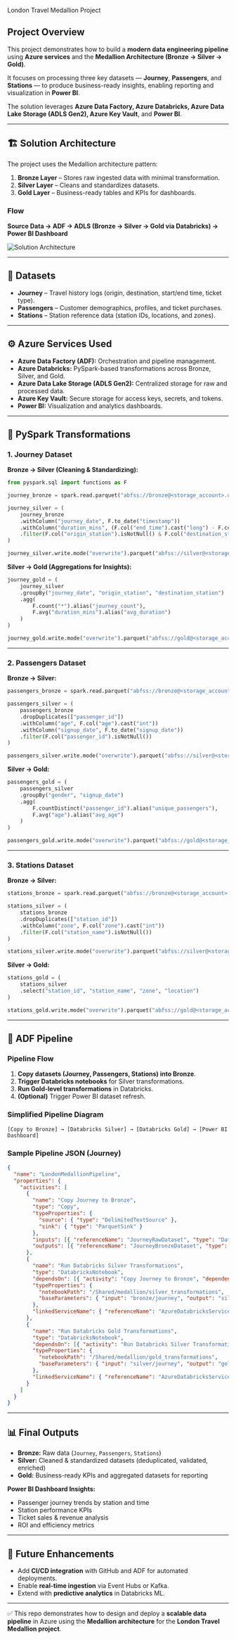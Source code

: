  London Travel Medallion Project  

## Project Overview  
This project demonstrates how to build a **modern data engineering pipeline** using **Azure services** and the **Medallion Architecture (Bronze → Silver → Gold)**.  

It focuses on processing three key datasets — **Journey**, **Passengers**, and **Stations** — to produce business-ready insights, enabling reporting and visualization in **Power BI**.  

The solution leverages **Azure Data Factory, Azure Databricks, Azure Data Lake Storage (ADLS Gen2), Azure Key Vault**, and **Power BI**.  

---

## 🏗️ Solution Architecture  

The project uses the Medallion architecture pattern:  

1. **Bronze Layer** – Stores raw ingested data with minimal transformation.  
2. **Silver Layer** – Cleans and standardizes datasets.  
3. **Gold Layer** – Business-ready tables and KPIs for dashboards.  

### Flow  
**Source Data → ADF → ADLS (Bronze → Silver → Gold via Databricks) → Power BI Dashboard**  

![Solution Architecture](images/architecture.png)  


---

## 📂 Datasets  

- **Journey** – Travel history logs (origin, destination, start/end time, ticket type).  
- **Passengers** – Customer demographics, profiles, and ticket purchases.  
- **Stations** – Station reference data (station IDs, locations, and zones).  

---

## ⚙️ Azure Services Used  

- **Azure Data Factory (ADF):** Orchestration and pipeline management.  
- **Azure Databricks:** PySpark-based transformations across Bronze, Silver, and Gold.  
- **Azure Data Lake Storage (ADLS Gen2):** Centralized storage for raw and processed data.  
- **Azure Key Vault:** Secure storage for access keys, secrets, and tokens.  
- **Power BI:** Visualization and analytics dashboards.  

---

## 🔄 PySpark Transformations  

### 1. Journey Dataset  

**Bronze → Silver (Cleaning & Standardizing):**  
```python
from pyspark.sql import functions as F

journey_bronze = spark.read.parquet("abfss://bronze@<storage_account>.dfs.core.windows.net/journey/")

journey_silver = (
    journey_bronze
    .withColumn("journey_date", F.to_date("timestamp"))
    .withColumn("duration_mins", (F.col("end_time").cast("long") - F.col("start_time").cast("long"))/60)
    .filter(F.col("origin_station").isNotNull() & F.col("destination_station").isNotNull())
)

journey_silver.write.mode("overwrite").parquet("abfss://silver@<storage_account>.dfs.core.windows.net/journey/")
```

**Silver → Gold (Aggregations for Insights):**  
```python
journey_gold = (
    journey_silver
    .groupBy("journey_date", "origin_station", "destination_station")
    .agg(
        F.count("*").alias("journey_count"),
        F.avg("duration_mins").alias("avg_duration")
    )
)

journey_gold.write.mode("overwrite").parquet("abfss://gold@<storage_account>.dfs.core.windows.net/journey/")
```

---

### 2. Passengers Dataset  

**Bronze → Silver:**  
```python
passengers_bronze = spark.read.parquet("abfss://bronze@<storage_account>.dfs.core.windows.net/passengers/")

passengers_silver = (
    passengers_bronze
    .dropDuplicates(["passenger_id"])
    .withColumn("age", F.col("age").cast("int"))
    .withColumn("signup_date", F.to_date("signup_date"))
    .filter(F.col("passenger_id").isNotNull())
)

passengers_silver.write.mode("overwrite").parquet("abfss://silver@<storage_account>.dfs.core.windows.net/passengers/")
```

**Silver → Gold:**  
```python
passengers_gold = (
    passengers_silver
    .groupBy("gender", "signup_date")
    .agg(
        F.countDistinct("passenger_id").alias("unique_passengers"),
        F.avg("age").alias("avg_age")
    )
)

passengers_gold.write.mode("overwrite").parquet("abfss://gold@<storage_account>.dfs.core.windows.net/passengers/")
```

---

### 3. Stations Dataset  

**Bronze → Silver:**  
```python
stations_bronze = spark.read.parquet("abfss://bronze@<storage_account>.dfs.core.windows.net/stations/")

stations_silver = (
    stations_bronze
    .dropDuplicates(["station_id"])
    .withColumn("zone", F.col("zone").cast("int"))
    .filter(F.col("station_name").isNotNull())
)

stations_silver.write.mode("overwrite").parquet("abfss://silver@<storage_account>.dfs.core.windows.net/stations/")
```

**Silver → Gold:**  
```python
stations_gold = (
    stations_silver
    .select("station_id", "station_name", "zone", "location")
)

stations_gold.write.mode("overwrite").parquet("abfss://gold@<storage_account>.dfs.core.windows.net/stations/")
```

---

## 📜 ADF Pipeline  

### Pipeline Flow  
1. **Copy datasets (Journey, Passengers, Stations) into Bronze**.  
2. **Trigger Databricks notebooks** for Silver transformations.  
3. **Run Gold-level transformations** in Databricks.  
4. **(Optional)** Trigger Power BI dataset refresh.  

### Simplified Pipeline Diagram  
```
[Copy to Bronze] → [Databricks Silver] → [Databricks Gold] → [Power BI Dashboard]
```

### Sample Pipeline JSON (Journey)  
```json
{
  "name": "LondonMedallionPipeline",
  "properties": {
    "activities": [
      {
        "name": "Copy Journey to Bronze",
        "type": "Copy",
        "typeProperties": {
          "source": { "type": "DelimitedTextSource" },
          "sink": { "type": "ParquetSink" }
        },
        "inputs": [{ "referenceName": "JourneyRawDataset", "type": "DatasetReference" }],
        "outputs": [{ "referenceName": "JourneyBronzeDataset", "type": "DatasetReference" }]
      },
      {
        "name": "Run Databricks Silver Transformations",
        "type": "DatabricksNotebook",
        "dependsOn": [{ "activity": "Copy Journey to Bronze", "dependencyConditions": ["Succeeded"] }],
        "typeProperties": {
          "notebookPath": "/Shared/medallion/silver_transformations",
          "baseParameters": { "input": "bronze/journey", "output": "silver/journey" }
        },
        "linkedServiceName": { "referenceName": "AzureDatabricksService", "type": "LinkedServiceReference" }
      },
      {
        "name": "Run Databricks Gold Transformations",
        "type": "DatabricksNotebook",
        "dependsOn": [{ "activity": "Run Databricks Silver Transformations", "dependencyConditions": ["Succeeded"] }],
        "typeProperties": {
          "notebookPath": "/Shared/medallion/gold_transformations",
          "baseParameters": { "input": "silver/journey", "output": "gold/journey" }
        },
        "linkedServiceName": { "referenceName": "AzureDatabricksService", "type": "LinkedServiceReference" }
      }
    ]
  }
}
```

---

## 📊 Final Outputs  

- **Bronze:** Raw data (`Journey`, `Passengers`, `Stations`)  
- **Silver:** Cleaned & standardized datasets (deduplicated, validated, enriched)  
- **Gold:** Business-ready KPIs and aggregated datasets for reporting  

**Power BI Dashboard Insights:**  
- Passenger journey trends by station and time  
- Station performance KPIs  
- Ticket sales & revenue analysis  
- ROI and efficiency metrics  

---

## 🚀 Future Enhancements  
- Add **CI/CD integration** with GitHub and ADF for automated deployments.  
- Enable **real-time ingestion** via Event Hubs or Kafka.  
- Extend with **predictive analytics** in Databricks ML.  

---

✅ This repo demonstrates how to design and deploy a **scalable data pipeline** in Azure using the **Medallion architecture** for the **London Travel Medallion project**.  
